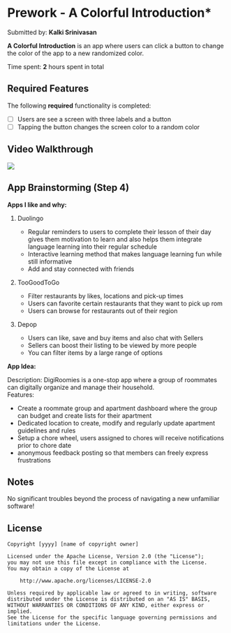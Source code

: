 # Prework - A Colorful Introduction*

Submitted by: **Kalki Srinivasan**

**A Colorful Introduction** is an app where users can click a button to change the color of the app to a new randomized color. 

Time spent: **2** hours spent in total

## Required Features

The following **required** functionality is completed:

- [ ] Users are see a screen with three labels and a button
- [ ] Tapping the button changes the screen color to a random color
 
## Video Walkthrough

<div>
    <a href="https://www.loom.com/share/f9bb04b538074bd5b196ddf1447df0b3">
      <img style="max-width:300px;" src="https://cdn.loom.com/sessions/thumbnails/f9bb04b538074bd5b196ddf1447df0b3-b9f9d868952d6d9c-full-play.gif">
    </a>
  </div>


## App Brainstorming (Step 4)

**Apps I like and why:**
1. Duolingo
   - Regular reminders to users to complete their lesson of their day gives them motivation to learn and also helps them integrate language learning into their regular schedule
   - Interactive learning method that makes language learning fun while still informative
   - Add and stay connected with friends
  
 2. TooGoodToGo
    - Filter restaurants by likes, locations and pick-up times
    - Users can favorite certain restaurants that they want to pick up rom
    - Users can browse for restaurants out of their region
   
 3. Depop
    - Users can like, save and buy items and also chat with Sellers
    - Sellers can boost their listing to be viewed by more people
    - You can filter items by a large range of options

  **App Idea:**

Description: DigiRoomies is a one-stop app where a group of roommates can digitally organize and manage their household.   
Features:
- Create a roommate group and apartment dashboard where the group can budget and create lists for their apartment
- Dedicated location to create, modify and regularly update apartment guidelines and rules
- Setup a chore wheel, users assigned to chores will receive notifications prior to chore date
- anonymous feedback posting so that members can freely express frustrations

## Notes

No significant troubles beyond the process of navigating a new unfamiliar software!

## License

    Copyright [yyyy] [name of copyright owner]

    Licensed under the Apache License, Version 2.0 (the "License");
    you may not use this file except in compliance with the License.
    You may obtain a copy of the License at

        http://www.apache.org/licenses/LICENSE-2.0

    Unless required by applicable law or agreed to in writing, software
    distributed under the License is distributed on an "AS IS" BASIS,
    WITHOUT WARRANTIES OR CONDITIONS OF ANY KIND, either express or implied.
    See the License for the specific language governing permissions and
    limitations under the License.

